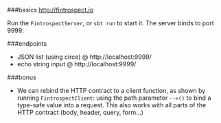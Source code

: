 ###basics
http://fintrospect.io

Run the `FintrospectServer`, or `sbt run` to start it. The server binds to port 9999.

###endpoints
- JSON list (using circe) @ http://localhost:9999/
- echo string input @ http://localhost:9999/<mystring>

###bonus
- We can rebind the HTTP contract to a client function, as shown by running `FintrospectClient`:
 using the path parameter `-->()` to bind a type-safe value into a request. This also works with all parts 
 of the HTTP contract (body, header, query, form...)
